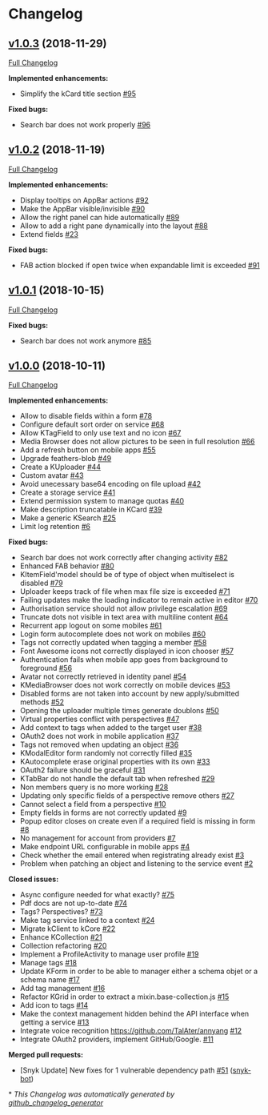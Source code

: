 # Changelog

## [v1.0.3](https://github.com/kalisio/kCore/tree/v1.0.3) (2018-11-29)

[Full Changelog](https://github.com/kalisio/kCore/compare/v1.0.2...v1.0.3)

**Implemented enhancements:**

- Simplify the kCard title section [\#95](https://github.com/kalisio/kCore/issues/95)

**Fixed bugs:**

- Search bar does not work properly  [\#96](https://github.com/kalisio/kCore/issues/96)

## [v1.0.2](https://github.com/kalisio/kCore/tree/v1.0.2) (2018-11-19)

[Full Changelog](https://github.com/kalisio/kCore/compare/v1.0.1...v1.0.2)

**Implemented enhancements:**

- Display tooltips on AppBar actions [\#92](https://github.com/kalisio/kCore/issues/92)
- Make the AppBar visible/invisible [\#90](https://github.com/kalisio/kCore/issues/90)
- Allow the right panel can hide automatically [\#89](https://github.com/kalisio/kCore/issues/89)
- Allow to add a right pane dynamically into the layout [\#88](https://github.com/kalisio/kCore/issues/88)
- Extend fields [\#23](https://github.com/kalisio/kCore/issues/23)

**Fixed bugs:**

- FAB action blocked if open twice when expandable limit is exceeded [\#91](https://github.com/kalisio/kCore/issues/91)

## [v1.0.1](https://github.com/kalisio/kCore/tree/v1.0.1) (2018-10-15)

[Full Changelog](https://github.com/kalisio/kCore/compare/v1.0.0...v1.0.1)

**Fixed bugs:**

- Search bar does not work anymore [\#85](https://github.com/kalisio/kCore/issues/85)

## [v1.0.0](https://github.com/kalisio/kCore/tree/v1.0.0) (2018-10-11)

[Full Changelog](https://github.com/kalisio/kCore/compare/af3dd08e84a92ba1b047875185205a198db16e4c...v1.0.0)

**Implemented enhancements:**

- Allow to disable fields within a form [\#78](https://github.com/kalisio/kCore/issues/78)
- Configure default sort order on service [\#68](https://github.com/kalisio/kCore/issues/68)
- Allow KTagField to only use text and no icon [\#67](https://github.com/kalisio/kCore/issues/67)
- Media Browser does not allow pictures to be seen in full resolution [\#66](https://github.com/kalisio/kCore/issues/66)
- Add a refresh button on mobile apps [\#55](https://github.com/kalisio/kCore/issues/55)
- Upgrade feathers-blob [\#49](https://github.com/kalisio/kCore/issues/49)
- Create a KUploader [\#44](https://github.com/kalisio/kCore/issues/44)
- Custom avatar [\#43](https://github.com/kalisio/kCore/issues/43)
- Avoid unecessary base64 encoding on file upload [\#42](https://github.com/kalisio/kCore/issues/42)
- Create a storage service [\#41](https://github.com/kalisio/kCore/issues/41)
- Extend permission system to manage quotas [\#40](https://github.com/kalisio/kCore/issues/40)
- Make description truncatable in KCard [\#39](https://github.com/kalisio/kCore/issues/39)
- Make a generic KSearch [\#25](https://github.com/kalisio/kCore/issues/25)
- Limit log retention [\#6](https://github.com/kalisio/kCore/issues/6)

**Fixed bugs:**

- Search bar does not work correctly after changing activity [\#82](https://github.com/kalisio/kCore/issues/82)
- Enhanced FAB behavior [\#80](https://github.com/kalisio/kCore/issues/80)
- KItemField'model should be of type of object when multiselect is disabled [\#79](https://github.com/kalisio/kCore/issues/79)
- Uploader keeps track of file when max file size is exceeded [\#71](https://github.com/kalisio/kCore/issues/71)
- Failing updates make the loading indicator to remain active in editor [\#70](https://github.com/kalisio/kCore/issues/70)
- Authorisation service should not allow privilege escalation [\#69](https://github.com/kalisio/kCore/issues/69)
- Truncate dots not visible in text area with multiline content [\#64](https://github.com/kalisio/kCore/issues/64)
- Recurrent app logout on some mobiles [\#61](https://github.com/kalisio/kCore/issues/61)
- Login form autocomplete does not work on mobiles [\#60](https://github.com/kalisio/kCore/issues/60)
- Tags not correctly updated when tagging a member [\#58](https://github.com/kalisio/kCore/issues/58)
- Font Awesome icons not correctly displayed in icon chooser [\#57](https://github.com/kalisio/kCore/issues/57)
- Authentication fails when mobile app goes from background to foreground [\#56](https://github.com/kalisio/kCore/issues/56)
- Avatar not correctly retrieved in identity panel [\#54](https://github.com/kalisio/kCore/issues/54)
- KMediaBrowser does not work correctly on mobile devices [\#53](https://github.com/kalisio/kCore/issues/53)
- Disabled forms are not taken into account by new apply/submitted methods [\#52](https://github.com/kalisio/kCore/issues/52)
- Opening the uploader multiple times generate doublons [\#50](https://github.com/kalisio/kCore/issues/50)
- Virtual properties conflict with perspectives [\#47](https://github.com/kalisio/kCore/issues/47)
- Add context to tags when added to the target user [\#38](https://github.com/kalisio/kCore/issues/38)
- OAuth2 does not work in mobile application [\#37](https://github.com/kalisio/kCore/issues/37)
- Tags not removed when updating an object [\#36](https://github.com/kalisio/kCore/issues/36)
- KModalEditor form randomly not correctly filled [\#35](https://github.com/kalisio/kCore/issues/35)
- KAutocomplete erase original properties with its own [\#33](https://github.com/kalisio/kCore/issues/33)
- OAuth2 failure should be graceful [\#31](https://github.com/kalisio/kCore/issues/31)
- KTabBar do not handle the default tab when refreshed [\#29](https://github.com/kalisio/kCore/issues/29)
- Non members query is no more working [\#28](https://github.com/kalisio/kCore/issues/28)
- Updating only specific fields of a perspective remove others [\#27](https://github.com/kalisio/kCore/issues/27)
- Cannot select a field from a perspective [\#10](https://github.com/kalisio/kCore/issues/10)
- Empty fields in forms are not correctly updated [\#9](https://github.com/kalisio/kCore/issues/9)
- Popup editor closes on create even if a required field is missing in form [\#8](https://github.com/kalisio/kCore/issues/8)
- No management for account from providers [\#7](https://github.com/kalisio/kCore/issues/7)
- Make endpoint URL configurable in mobile apps [\#4](https://github.com/kalisio/kCore/issues/4)
- Check whether the email entered when registrating already exist [\#3](https://github.com/kalisio/kCore/issues/3)
- Problem when patching an object and listening to the service event [\#2](https://github.com/kalisio/kCore/issues/2)

**Closed issues:**

- Async configure needed for what exactly? [\#75](https://github.com/kalisio/kCore/issues/75)
- Pdf docs are not up-to-date [\#74](https://github.com/kalisio/kCore/issues/74)
- Tags? Perspectives? [\#73](https://github.com/kalisio/kCore/issues/73)
- Make tag service linked to a context [\#24](https://github.com/kalisio/kCore/issues/24)
- Migrate kClient to kCore [\#22](https://github.com/kalisio/kCore/issues/22)
- Enhance KCollection [\#21](https://github.com/kalisio/kCore/issues/21)
- Collection refactoring [\#20](https://github.com/kalisio/kCore/issues/20)
- Implement a ProfileActivity to manage user profile [\#19](https://github.com/kalisio/kCore/issues/19)
- Manage tags [\#18](https://github.com/kalisio/kCore/issues/18)
- Update KForm in order to be able to manager either a schema objet or a schema name [\#17](https://github.com/kalisio/kCore/issues/17)
- Add tag management [\#16](https://github.com/kalisio/kCore/issues/16)
- Refactor KGrid in order to extract a mixin.base-collection.js  [\#15](https://github.com/kalisio/kCore/issues/15)
- Add icon to tags [\#14](https://github.com/kalisio/kCore/issues/14)
- Make the context management hidden behind the API interface when getting a service [\#13](https://github.com/kalisio/kCore/issues/13)
- Integrate voice recognition https://github.com/TalAter/annyang [\#12](https://github.com/kalisio/kCore/issues/12)
- Integrate OAuth2 providers, implement GitHub/Google. [\#11](https://github.com/kalisio/kCore/issues/11)

**Merged pull requests:**

- \[Snyk Update\] New fixes for 1 vulnerable dependency path [\#51](https://github.com/kalisio/kCore/pull/51) ([snyk-bot](https://github.com/snyk-bot))



\* *This Changelog was automatically generated by [github_changelog_generator](https://github.com/skywinder/Github-Changelog-Generator)*